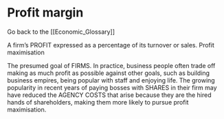 # Profit margin

Go back to the [[Economic_Glossary]]


A firm’s PROFIT expressed as a percentage of its turnover or sales.
Profit maximisation

The presumed goal of FIRMS. In practice, business people often trade off making as much profit as possible against other goals, such as building business empires, being popular with staff and enjoying life. The growing popularity in recent years of paying bosses with SHARES in their firm may have reduced the AGENCY COSTS that arise because they are the hired hands of shareholders, making them more likely to pursue profit maximisation.

